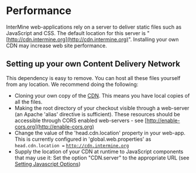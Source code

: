 # Performance

InterMine web-applications rely on a server to deliver static files such as JavaScript and CSS. The default location for this server is "[http://cdn.intermine.org](http://cdn.intermine.org)". Installing your own CDN may increase web site performance.

## Setting up your own Content Delivery Network

This dependency is easy to remove. You can host all these files yourself from any location. We recommend doing the following:

* Cloning your own copy of the [CDN](http://github.com/intermine/CDN). This means you have local copies of all the files.
* Making the root directory of your checkout visible through a web-server \(an Apache 'alias' directive is sufficient\). These resources should be accessible through CORS enabled web-servers - see [http://enable-cors.org](http://enable-cors.org)
* Change the value of the 'head.cdn.location' property in your web-app. This is currently configured in 'global.web.properties' as `head.cdn.location =` [`http://cdn.intermine.org`](http://cdn.intermine.org)
* Supply the location of your CDN at runtime to JavaScript components that may use it: Set the option "CDN.server" to the appropriate URL \(see [Setting Javascript Options](../properties/javascript-options.md)\)
